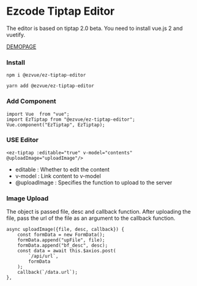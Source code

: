 # Ezcode Tiptap Editor
The editor is based on tiptap 2.0 beta. You need to install vue.js 2 and vuetify.

[DEMOPAGE](http://ez-tiptap.ezcode.kr)

### Install
```
npm i @ezvue/ez-tiptap-editor
```
```
yarn add @ezvue/ez-tiptap-editor
```

### Add Component
```
import Vue  from "vue";
import EzTiptap from "@ezvue/ez-tiptap-editor";
Vue.component("EzTiptap", EzTiptap);
```
### USE Editor
```
<ez-tiptap :editable="true" v-model="contents" @uploadImage="uploadImage"/>
```
- editable : Whether to edit the content
- v-model : Link content to v-model
- @uploadImage : Specifies the function to upload to the server


### Image Upload
The object is passed file, desc and callback function.
After uploading the file, pass the url of the file as an argument to the callback function.
```
async uploadImage({file, desc, callback}) {
	const formData = new FormData();
	formData.append("upFile", file);
	formData.append("bf_desc", desc);
	const data = await this.$axios.post(
		`/api/url`,
		formData
	);
	callback(`/data.url`);
},
```

